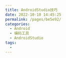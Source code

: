 ```yaml
---
title: AndroidStudio技巧
date: 2022-10-10 14:45:25
permalink: /pages/be5e92/
categories:
  - Android
  - 编码工具
  - AndroidStudio
tags:
  - 
---
```


